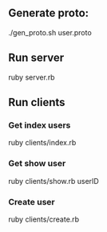 ## Generate proto:

./gen_proto.sh  user.proto

## Run server

ruby server.rb

## Run clients

### Get index users

ruby clients/index.rb

### Get show user

ruby clients/show.rb userID

### Create user

ruby clients/create.rb
